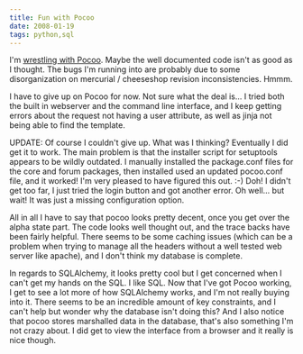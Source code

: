 ```yaml
---
title: Fun with Pocoo 
date: 2008-01-19
tags: python,sql
---
```

I'm <a href="http://www.docunext.com/wiki/Pocoo">wrestling with Pocoo</a>. Maybe the well documented code isn't as good as I thought. The bugs I'm running into are probably due to some disorganization on mercurial / cheeseshop revision inconsistencies. Hmmm.

I have to give up on Pocoo for now. Not sure what the deal is... I tried both the built in webserver and the command line interface, and I keep getting errors about the request not having a user attribute, as well as jinja not being able to find the template.

UPDATE: Of course I couldn't give up. What was I thinking? Eventually I did get it to work. The main problem is that the installer script for setuptools appears to be wildly outdated. I manually installed the package.conf files for the core and forum packages, then installed used an updated pocoo.conf file, and it worked! I'm very pleased to have figured this out. :-) Doh! I didn't get too far, I just tried the login button and got another error. Oh well... but wait! It was just a missing configuration option.

All in all I have to say that pocoo looks pretty decent, once you get over the alpha state part. The code looks well thought out, and the trace backs have been fairly helpful. There seems to be some caching issues (which can be a problem when trying to manage all the headers without a well tested web server like apache), and I don't think my database is complete.

In regards to SQLAlchemy, it looks pretty cool but I get concerned when I can't get my hands on the SQL. I like SQL. Now that I've got Pocoo working, I get to see a lot more of how SQLAlchemy works, and I'm not really buying into it. There seems to be an incredible amount of key constraints, and I can't help but wonder why the database isn't doing this? And I also notice that pocoo stores marshalled data in the database, that's also something I'm not crazy about. I did get to view the interface from a browser and it really is nice though.

